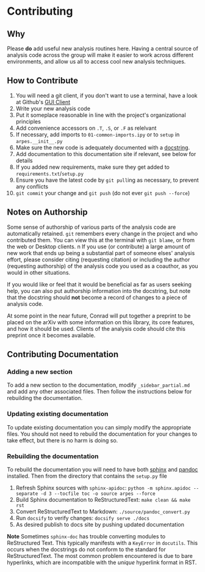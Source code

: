 # Contributing

## Why

Please **do** add useful new analysis routines here. Having a central source of analysis code across the group will make it easier to work across different environments, and allow us all to access cool new analysis techniques.

## How to Contribute

1. You will need a git client, if you don't want to use a terminal, have a look at Github's [GUI Client](https://desktop.github.com/)
2. Write your new analysis code
3. Put it someplace reasonable in line with the project's organizational principles
4. Add convenience accessors on `.T`, `.S`, or `.F` as relelvant
5. If necessary, add imports to `01-common-imports.ipy` or to `setup` in `arpes.__init__.py`
6. Make sure the new code is adequately documented with a 
   [docstring](https://en.wikipedia.org/wiki/Docstring#Python).
7. Add documentation to this documentation site if relevant, see below for details  
8. If you added new requirements, make sure they get added to `requirements.txt`/`setup.py`
9. Ensure you have the latest code by `git pull`ing as necessary, to prevent any conflicts
10. `git commit` your change and `git push` (do not ever `git push --force`)

## Notes on Authorship

Some sense of authorship of various parts of the analysis code are automatically retained. `git` remembers every change in the project and who contributed them. You can view this at the terminal with `git blame`, or from the web or Desktop clients.
n
If you use (or contribute) a large amount of new work that ends up being a substantial part of someone elses' analysis effort, please consider citing (requesting citation) or including the author (requesting authorship) of the analysis code you used as a coauthor, as you would in other situations.

If you would like or feel that it would be beneficial as far as users seeking help, you can also put authorship information into the docstring, but note that the docstring should **not** become a record of changes to a piece of analysis code.

At some point in the near future, Conrad will put together a preprint to be placed on the arXiv with some 
information on this library, its core features, and how it should be used. Clients of the analysis code 
should cite this preprint once it becomes available.

## Contributing Documentation

### Adding a new section

To add a new section to the documentation, modify `_sidebar_partial.md` and add any other 
associated files. Then follow the instructions below for rebuilding the documentation.

### Updating existing documentation

To update existing documentation you can simply modify the appropriate files. 
You should not need to rebuild the documentation for your changes to take effect, but there
is no harm is doing so.

### Rebuilding the documentation

To rebuild the documentation you will need to have both [sphinx](http://www.sphinx-doc.org/en/master/) 
and [pandoc](https://pandoc.org/) installed. Then from the directory that contains the `setup.py` file 

1. Refresh Sphinx sources with ``sphinx-apidoc``:
   ``python -m sphinx.apidoc --separate -d 3 --tocfile toc -o source arpes --force``
2. Build Sphinx documentation to ReStructuredText:
   ``make clean && make rst``
3. Convert ReStructuredText to Markdown: ``./source/pandoc_convert.py``
4. Run ``docsify`` to verify changes: ``docsify serve ./docs``
5. As desired publish to docs site by pushing updated documentation

**Note** Sometimes `sphinx-doc` has trouble converting modules to ReStructured Text.
This typically manifests with a `KeyError` in `docutils`. This occurs when the docstrings
do not conform to the standard for ReStructuredText. The most common problem encountered is due to 
bare hyperlinks, which are incompatible with the *unique* hyperlink format in RST. 